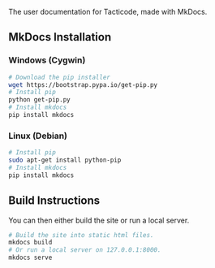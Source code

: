 The user documentation for Tacticode, made with MkDocs.

## MkDocs Installation

### Windows (Cygwin)

```sh
# Download the pip installer
wget https://bootstrap.pypa.io/get-pip.py
# Install pip
python get-pip.py
# Install mkdocs
pip install mkdocs
```

### Linux (Debian)

```sh
# Install pip
sudo apt-get install python-pip
# Install mkdocs
pip install mkdocs
```

## Build Instructions

You can then either build the site or run a local server.

```sh
# Build the site into static html files.
mkdocs build
# Or run a local server on 127.0.0.1:8000.
mkdocs serve
```
